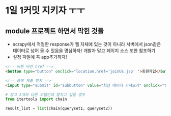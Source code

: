 # 1일 1커밋 지키자 ㅜㅜ



## module 프로젝트 하면서 막힌 것들



- scrapy에서 적절한 response가 웹 자체에 있는 것이 아니라 서버에서 json같은 데이터로 넘어 올 수 있음을 명심하자/ 개발자 말고 페이지 소스 또한 참조하기
- 설정 파일에 꼭 app추가하자!



```html
<!-- 버튼 버전 href -->
<button type="button" onclick="location.href='joinUs.jsp' ">회원가입</button>

<!-- 중복 제출 방지 -->
<input type="submit" id="subbutton" value="최신 데이터 가져오기" onclick="this.disabled=true;this.value='전송중'; this.form.submit();">
```

```python
# 장고 2개의 다른 모델인데 합치고 싶을 경우
from itertools import chain

result_list = list(chain(queryset1, queryset2))
```

